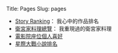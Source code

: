 Title: Pages
Slug: pages

* [Story Ranking](/pages/story-ranking.html)： 我心中的作品排名
* [衛宮家料理總覽](/pages/emiya-toc.html)： 我重現過的衛宮家料理
* [電影院座位個人喜好](/pages/theaters-preference.html)
* [星際大戰小說排名](/pages/star-wars-novel-ranking.html)
